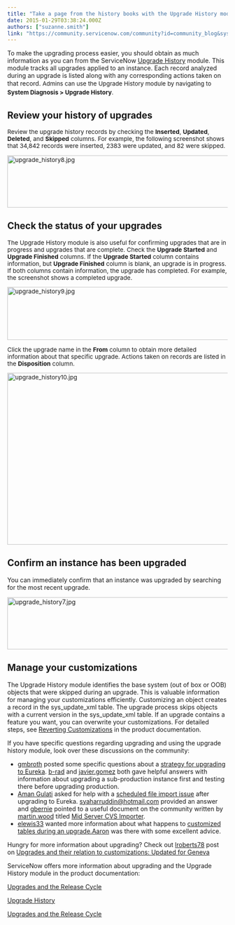 ```yaml
---
title: "Take a page from the history books with the Upgrade History module"
date: 2015-01-29T03:38:24.000Z
authors: ["suzanne.smith"]
link: "https://community.servicenow.com/community?id=community_blog&sys_id=ca7d2269dbd0dbc01dcaf3231f9619a8"
---
```

<p style="text-align: center;"></p><p>To make the upgrading process easier, you should obtain as much information as you can from the ServiceNow <a href="http://wiki.servicenow.com/index.php?title=Upgrade_History"><span style="text-decoration: underline;">Upgrade History</span></a> module. This module tracks all upgrades applied to an instance. Each record analyzed during an upgrade is listed along with any corresponding actions taken on that record. <span style="font-size: 10pt; line-height: 1.5em;">Admins can use the Upgrade History module by navigating to </span><span style="font-size: 10pt; line-height: 1.5em;"><strong>System Diagnosis &gt; Upgrade History</strong>.</span></p><p><span style="font-size: 10pt; line-height: 1.5em;"> </span></p><h2>Review your history of upgrades</h2><p style="font-size: 13.6000003814697px;">Review the upgrade history records by checking the <strong>Inserted</strong>, <strong>Updated</strong>, <strong>Deleted</strong>, and <strong>Skipped</strong> columns. For example, the following screenshot shows that 34,842 records were inserted, 2383 were updated, and 82 were skipped.</p><p style="font-size: 13.6000003814697px;"></p><p style="font-size: 13.6000003814697px;"><img   alt="upgrade_history8.jpg" class="jiveImage image-1 jive-image" height="119" src="714bcd8adbd0d344e9737a9e0f961952.iix" style="height: 119.232653061224px; width: 654px; display: block; margin-left: auto; margin-right: auto;" width="654"/></p><p></p><h2>Check the status of your upgrades</h2><p style="font-size: 13.6000003814697px;">The Upgrade History module is also useful for confirming upgrades that are in progress and upgrades that are complete. Check the <strong>Upgrade Started</strong> and <strong>Upgrade Finished</strong> columns. If the <strong>Upgrade Started</strong> column contains information, but <strong>Upgrade Finished</strong> column is blank, an upgrade is in progress. If both columns contain information, the upgrade has completed. For example, the screenshot shows a completed upgrade.</p><p style="font-size: 13.6000003814697px;"></p><p style="font-size: 13.6000003814697px;"><img   alt="upgrade_history9.jpg" class="jiveImage image-2 jive-image" height="121" src="d92588cadb1c5fc068c1fb651f9619c5.iix" style="height: 121.010752688172px; width: 662px; display: block; margin-left: auto; margin-right: auto;" width="662"/></p><p style="font-size: 13.6000003814697px;"></p><p style="font-size: 13.6000003814697px;">Click the upgrade name in the <strong>From</strong> column to obtain more detailed information about that specific upgrade. Actions taken on records are listed in the <strong>Disposition</strong> column.</p><p style="font-size: 13.6000003814697px;"><img   alt="upgrade_history10.jpg" class="jiveImage image-0 jive-image" height="392" src="5e646f79db50dfc0b322f4621f9619b7.iix" style="height: 391.616129032258px; width: 658px; display: block; margin-left: auto; margin-right: auto;" width="658"/></p><h3></h3><h2>Confirm an instance has been upgraded</h2><p>You can immediately confirm that an instance was upgraded by searching for the most recent upgrade.</p><p><img   alt="upgrade_history7.jpg" class="image-0 jive-image" height="119" src="21646f3ddb1c5b048c8ef4621f9619ad.iix" style="height: 119.009549795362px; width: 651px; display: block; margin-left: auto; margin-right: auto;" width="651"/></p><p></p><h3></h3><h2>Manage your customizations</h2><p>The Upgrade History module identifies the base system (out of box or OOB) objects that were skipped during an upgrade. This is valuable information for managing your customizations efficiently. Customizing an object creates a record in the sys_update_xml table. The upgrade process skips objects with a current version in the sys_update_xml table. If an upgrade contains a feature you want, you can overwrite your customizations. For detailed steps, see <a title="ki.servicenow.com/index.php?title=Upgrade_History#Reverting_Customizations" href="http://wiki.servicenow.com/index.php?title=Upgrade_History#Reverting_Customizations">Reverting Customizations</a> in the product documentation.</p><p></p><p>If you have specific questions regarding upgrading and using the upgrade history module, look over these discussions on the community:</p><ul><li><a title="gmbroth" __default_attr="30999" __jive_macro_name="user" class="jive_macro jive_macro_user" data-orig-content="gmbroth" data-renderedposition="1452.9970703125_37.99715805053711_72_16" href="/community?id=community_user_profile&user=e6531a69db1c1fc09c9ffb651f9619f3">gmbroth</a> posted some specific questions about a <a _jive_internal="true" href="/community?id=community_question&sys_id=d89ccfa5db9cdbc01dcaf3231f961902"><span style="text-decoration: underline;">strategy for upgrading to Eureka</span></a>. <a title="b-rad" __default_attr="2204" __jive_macro_name="user" class="jive_macro jive_macro_user" data-orig-content="b-rad" data-renderedposition="1452.9970703125_577.4124145507812_54_16" href="/community?id=community_user_profile&user=90e1da21dbd81fc09c9ffb651f961977">b-rad</a> and <a title="javier.gomez" __default_attr="15105" __jive_macro_name="user" class="jive_macro jive_macro_user" data-orig-content="javier.gomez" data-renderedposition="1452.9970703125_661.212158203125_98_16" href="/community?id=community_user_profile&user=8a5e0ee5dbd41fc09c9ffb651f96195c">javier.gomez</a> both gave helpful answers with information about upgrading a sub-production instance first and testing there before upgrading production.</li><li><a __default_attr="23445" __jive_macro_name="user" class="jive_macro jive_macro_user" data-orig-content="Aman Gulati" data-renderedposition="1495.79541015625_37.99715805053711_95_16" href="/community?id=community_user_profile&user=8a039225db1c1fc09c9ffb651f9619f2" modifiedtitle="true" title="Aman Gulati">Aman Gulati</a> asked for help with a <a _jive_internal="true" href="/community?id=community_question&sys_id=85e18ba9db98dbc01dcaf3231f961906"><span style="text-decoration: underline;">scheduled file import issue</span></a> after upgrading to Eureka. <a title="syaharruddin@hotmail.com" __default_attr="2502" __jive_macro_name="user" class="jive_macro jive_macro_user" data-orig-content="syaharruddin@hotmail.com" data-renderedposition="1495.79541015625_609.0242919921875_189_16" href="/community?id=community_user_profile&user=e0531269db1c1fc09c9ffb651f961997">syaharruddin@hotmail.com</a> provided an answer and <a title="gbernie" __default_attr="11561" __jive_macro_name="user" class="jive_macro jive_macro_user" data-orig-content="gbernie" data-renderedposition="1495.79541015625_955.813720703125_66_16" href="/community?id=community_user_profile&user=84ce82addbd41fc09c9ffb651f9619b9">gbernie</a> pointed to a useful document on the community written by <a title="martin.wood" __default_attr="2417" __jive_macro_name="user" class="jive_macro jive_macro_user" data-orig-content="martin.wood" data-renderedposition="1515.79541015625_287.5048828125_97_16" href="/community?id=community_user_profile&user=135e4229dbd41fc09c9ffb651f961973">martin.wood</a> titled <a title="" _jive_internal="true" href="/community?id=community_article&sys_id=666c6ea1dbd0dbc01dcaf3231f96198a">Mid Server CVS Importer</a>.</li><li><a title="elewis33" __default_attr="15325" __jive_macro_name="user" class="jive_macro jive_macro_user" data-orig-content="elewis33" data-renderedposition="1538.59375_37.99715805053711_73_16" href="/community?id=community_user_profile&user=157256a9dbd81fc09c9ffb651f9619d6">elewis33</a> wanted more information about what happens to <a _jive_internal="true" href="/community?id=community_question&sys_id=b1010fa5db98dbc01dcaf3231f9619ee"><span style="text-decoration: underline;">customized tables during an upgrade</span></a><span style="text-decoration: underline;">.</span><a title="Aaron" __default_attr="16299" __jive_macro_name="user" class="jive_macro jive_macro_user" data-orig-content="Aaron" data-renderedposition="1538.59375_660.3622436523438_56_16" href="/community?id=community_user_profile&user=462e8a25dbd41fc09c9ffb651f961932">Aaron</a> was there with some excellent advice.</li></ul><p></p><p>Hungry for more information about upgrading? Check out <a title="lroberts78" __default_attr="10835" __jive_macro_name="user" class="jive_macro jive_macro_user" data-orig-content="lroberts78" data-renderedposition="1581.3919677734375_371.8287658691406_82_16" href="/community?id=community_user_profile&user=5acf4eeddb181fc09c9ffb651f9619db">lroberts78</a> post on <a title="Upgrades and their relation to customizations: Updated for Geneva" __default_attr="3925" __jive_macro_name="blogpost" class="jive_macro jive_macro_blogpost" data-orig-content="Upgrades and their relation to customizations: Updated for Geneva" data-renderedposition="1581.3919677734375_508.5204772949219_439_16" href="/community?id=community_blog&sys_id=1dace225dbd0dbc01dcaf3231f96194a">Upgrades and their relation to customizations: Updated for Geneva</a></p><p></p><p>ServiceNow offers more information about upgrading and the Upgrade History module in the product documentation:</p><p><a href="http://wiki.servicenow.com/index.php?title=Upgrades_and_the_Release_Cycle" title="http://wiki.servicenow.com/index.php?title=Upgrades_and_the_Release_Cycle"><span style="text-decoration: underline;">Upgrades and the Release Cycle</span></a></p><p><a href="http://wiki.servicenow.com/index.php?title=Upgrade_History" title="http://wiki.servicenow.com/index.php?title=Upgrade_History"><span style="text-decoration: underline;">Upgrade History</span></a></p><p><a href="http://wiki.servicenow.com/index.php?title=Upgrades_and_the_Release_Cycle" title="http://wiki.servicenow.com/index.php?title=Upgrades_and_the_Release_Cycle"><span style="text-decoration: underline;">Upgrades and the Release Cycle</span></a></p>